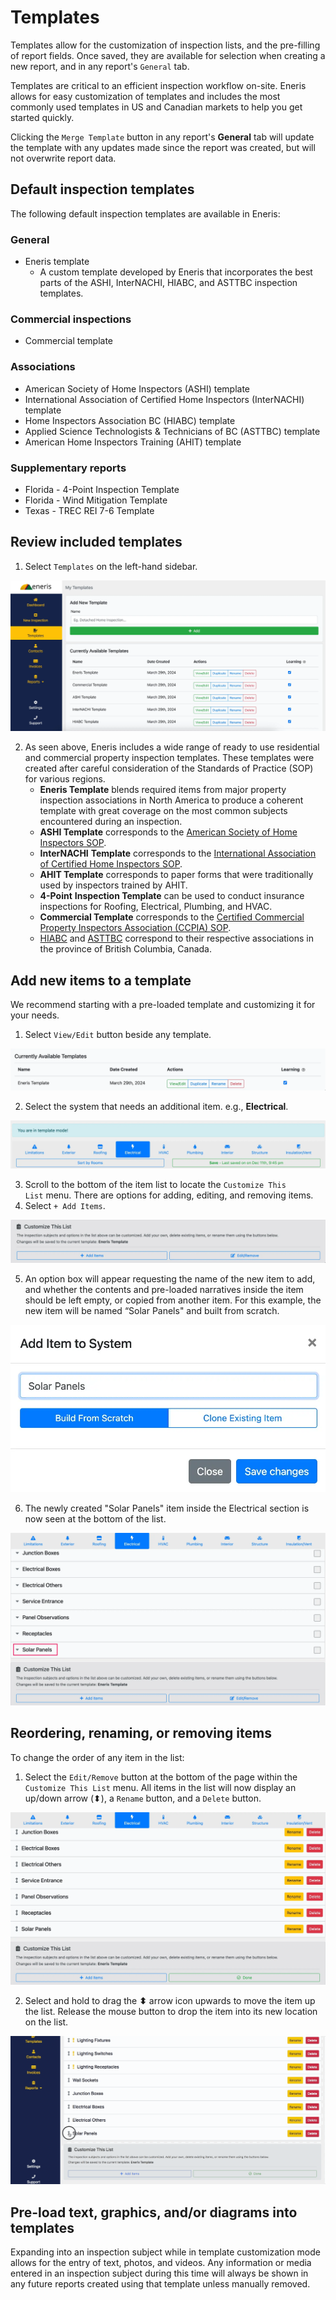 # Templates

Templates allow for the customization of inspection lists, and the pre-filling of report fields. Once saved, they are available for selection when creating a new report, and in any report's `General` tab.

Templates are critical to an efficient inspection workflow on-site. Eneris allows for easy customization of templates and includes the most commonly used templates in US and Canadian markets to help you get started quickly.

Clicking the `Merge Template` button in any report's **General** tab will update the template with any updates made since the report was created, but will not overwrite report data.

## Default inspection templates

The following default inspection templates are available in Eneris:

### General

- Eneris template
    - A custom template developed by Eneris that incorporates the best parts of the ASHI, InterNACHI, HIABC, and ASTTBC inspection templates.

### Commercial inspections

- Commercial template

### Associations

- American Society of Home Inspectors (ASHI) template
- International Association of Certified Home Inspectors (InterNACHI) template
- Home Inspectors Association BC (HIABC) template
- Applied Science Technologists & Technicians of BC (ASTTBC) template
- American Home Inspectors Training (AHIT) template

### Supplementary reports

- Florida - 4-Point Inspection Template
- Florida - Wind Mitigation Template
- Texas - TREC REI 7-6 Template

## Review included templates

1. Select `Templates` on the left-hand sidebar.

![templates-1.webp](./img/templates-1.webp)

2. As seen above, Eneris includes a wide range of ready to use residential and commercial property inspection templates. These templates were created after careful consideration of the Standards of Practice (SOP) for various regions.
    - **Eneris Template** blends required items from major property inspection associations in North America to produce a coherent template with great coverage on the most common subjects encountered during an inspection.
    - **ASHI Template** corresponds to the [American Society of Home Inspectors SOP](https://www.homeinspector.org/Resources/Standard-of-Practice).
    - **InterNACHI** **Template** corresponds to the [International Association of Certified Home Inspectors SOP](https://www.nachi.org/sop.htm).
    - **AHIT Template** corresponds to paper forms that were traditionally used by inspectors trained by AHIT.
    - **4-Point** **Inspection Template** can be used to conduct insurance inspections for Roofing, Electrical, Plumbing, and HVAC.
    - **Commercial Template** corresponds to the [Certified Commercial Property Inspectors Association (CCPIA) SOP](https://ccpia.org/standards-of-practice/).
    - [HIABC](https://hiabc.ca/wp-content/uploads/2018/08/HIABC-Scope-of-Inspection.pdf) and [ASTTBC](https://asttbc.org/wp-content/uploads/2021/10/2016-Standards-of-Inspection.pdf) correspond to their respective associations in the province of British Columbia, Canada.

## Add new items to a template

We recommend starting with a pre-loaded template and customizing it for your needs.

1. Select `View/Edit` button beside any template.

![templates-2.webp](./img/templates-2.webp)

2. Select the system that needs an additional item. e.g., **Electrical**.    

![templates-3.webp](./img/templates-3.webp)

3. Scroll to the bottom of the item list to locate the `Customize This List` menu. There are options for adding, editing, and removing items.
4. Select `+ Add Items`.

![templates-4.webp](./img/templates-4.webp)

5. An option box will appear requesting the name of the new item to add, and whether the contents and pre-loaded narratives inside the item should be left empty, or copied from another item. For this example, the new item will be named “Solar Panels" and built from scratch.
    
![templates-5.webp](./img/templates-5.webp)
    
6. The newly created "Solar Panels" item inside the Electrical section is now seen at the bottom of the list.

![templates-6.webp](./img/templates-6.webp)    

## Reordering, renaming, or removing items

To change the order of any item in the list:

1. Select the `Edit/Remove` button at the bottom of the page within the `Customize This List` menu. All items in the list will now display an up/down  arrow (⬍), a `Rename` button, and a `Delete` button.

![templates-7.webp](./img/templates-7.webp)

2. Select and hold to drag the **⬍** arrow icon upwards to move the item up the list. Release the mouse button to drop the item into its new location on the list.

![templates-8.gif](./img/templates-8.gif)

## Pre-load text, graphics, and/or diagrams into templates

Expanding into an inspection subject while in template customization mode allows for the entry of text, photos, and videos. Any information or media entered in an inspection subject during this time will always be shown in any future reports created using that template unless manually removed.